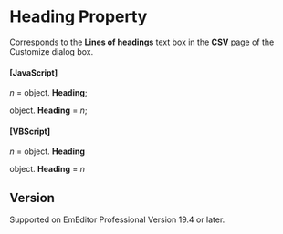# Heading Property

Corresponds to the **Lines of headings** text box in the [**CSV** page](../../dlg/customize/csv/index) of the Customize dialog box.

#### \[JavaScript\]

_n_ = object. **Heading**;

object. **Heading** = _n_;

#### \[VBScript\]

_n_ = object. **Heading**

object. **Heading** = _n_

## Version

Supported on EmEditor Professional Version 19.4 or later.